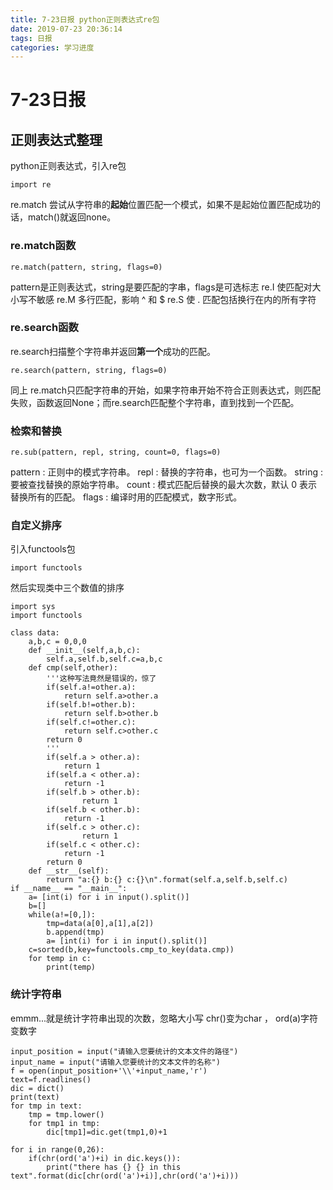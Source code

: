 ```yaml
---
title: 7-23日报 python正则表达式re包
date: 2019-07-23 20:36:14
tags: 日报
categories: 学习进度
---
```

# 7-23日报
## 正则表达式整理
python正则表达式，引入re包

```
import re
```
re.match 尝试从字符串的**起始**位置匹配一个模式，如果不是起始位置匹配成功的话，match()就返回none。
### re.match函数

```
re.match(pattern, string, flags=0)
```
pattern是正则表达式，string是要匹配的字串，flags是可选标志
re.I	使匹配对大小写不敏感
re.M	多行匹配，影响 ^ 和 $
re.S	使 . 匹配包括换行在内的所有字符
### re.search函数
 re.search扫描整个字符串并返回**第一个**成功的匹配。

```
re.search(pattern, string, flags=0)
```
同上
re.match只匹配字符串的开始，如果字符串开始不符合正则表达式，则匹配失败，函数返回None；而re.search匹配整个字符串，直到找到一个匹配。
### 检索和替换

```
re.sub(pattern, repl, string, count=0, flags=0)
```
pattern : 正则中的模式字符串。
repl : 替换的字符串，也可为一个函数。
string : 要被查找替换的原始字符串。
count : 模式匹配后替换的最大次数，默认 0 表示替换所有的匹配。
flags : 编译时用的匹配模式，数字形式。
### 自定义排序
引入functools包

```
import functools
```
然后实现类中三个数值的排序

```
import sys
import functools

class data:
    a,b,c = 0,0,0
    def __init__(self,a,b,c):
        self.a,self.b,self.c=a,b,c
    def cmp(self,other):
        '''这种写法竟然是错误的，惊了
        if(self.a!=other.a):
            return self.a>other.a
        if(self.b!=other.b):
            return self.b>other.b
        if(self.c!=other.c):
            return self.c>other.c
        return 0
        '''
        if(self.a > other.a):
            return 1
        if(self.a < other.a):
            return -1
        if(self.b > other.b):
                return 1
        if(self.b < other.b):
            return -1
        if(self.c > other.c):
                return 1
        if(self.c < other.c):
            return -1
        return 0
    def __str__(self):
        return "a:{} b:{} c:{}\n".format(self.a,self.b,self.c)
if __name__ == "__main__":
    a= [int(i) for i in input().split()]
    b=[]
    while(a!=[0,]):
        tmp=data(a[0],a[1],a[2])
        b.append(tmp) 
        a= [int(i) for i in input().split()]
    c=sorted(b,key=functools.cmp_to_key(data.cmp))
    for temp in c:
        print(temp)

```
###  统计字符串
emmm...就是统计字符串出现的次数，忽略大小写
chr()变为char ， ord(a)字符变数字

```
input_position = input("请输入您要统计的文本文件的路径")
input_name = input("请输入您要统计的文本文件的名称")
f = open(input_position+'\\'+input_name,'r')
text=f.readlines()
dic = dict()
print(text)
for tmp in text:
    tmp = tmp.lower()
    for tmp1 in tmp:
        dic[tmp1]=dic.get(tmp1,0)+1

for i in range(0,26):
    if(chr(ord('a')+i) in dic.keys()):
        print("there has {} {} in this text".format(dic[chr(ord('a')+i)],chr(ord('a')+i)))
```

